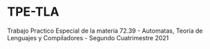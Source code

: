 # TPE-TLA
Trabajo Practico Especial de la materia 72.39 - Automatas, Teoria de Lenguajes y Compiladores - Segundo Cuatrimestre 2021
